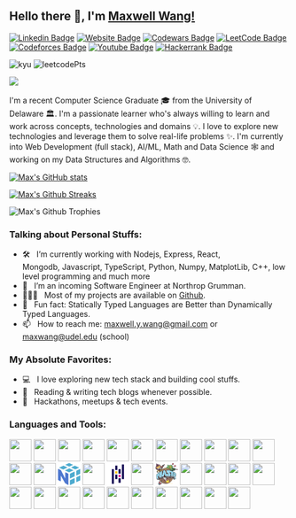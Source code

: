 ## Hello there 👋, I'm [Maxwell Wang!](https://www.github.com/mwang840/)

[![Linkedin Badge](https://img.shields.io/badge/-LinkedIn-0e76a8?style=flat-square&logo=Linkedin&logoColor=white)](linkedin.com/in/maxwell-wang-08ws/)
[![Website Badge](https://img.shields.io/badge/Website-3b5998?style=flat-square&logo=google-chrome&logoColor=white)](https://maxwangdev.vercel.app/)
[![Codewars Badge](https://img.shields.io/badge/Codewars-B1361E?style=for-the-badge&logo=Codewars&logoColor=white)](https://www.codewars.com/users/draco_635/badges/micro)
[![LeetCode Badge](https://img.shields.io/badge/-LeetCode-FFA116?style=for-the-badge&logo=LeetCode&logoColor=black)](https://leetcode.com/sCi_2444/)
[![Codeforces Badge](https://img.shields.io/badge/Codeforces-445f9d?style=for-the-badge&logo=Codeforces&logoColor=white)](https://codeforces.com/profile/dracoM)
[![Youtube Badge](https://img.shields.io/badge/YouTube-red?style=for-the-badge&logo=youtube&logoColor=white)](https://www.youtube.com/channel/UCHCqPwHUde2P-idHPUTMoqA)
[![Hackerrank Badge](https://img.shields.io/badge/-Hackerrank-2EC866?style=for-the-badge&logo=HackerRank&logoColor=white)](https://www.hackerrank.com/maxwang2?hr_r=1)

![kyu](https://www.codewars.com/users/draco_635/badges/micro)
![leetcodePts](https://img.shields.io/badge/dynamic/json?style=for-the-badge&labelColor=black&color=%23ffa116&label=Solved&query=solvedOverTotal&url=https%3A%2F%2Fleetcode-badge.vercel.app%2Fapi%2Fusers%2FsCi_2444&logo=leetcode&logoColor=yellow)

<a href="https://www.github.com/mwang" target="_blank" rel="noreferrer"><img
src="https://img.shields.io/github/followers/mwang840?color=blue&label=Github%20Followers&logoColor=blue&style=social" /></a>

I'm a recent Computer Science Graduate 🎓 from the University of Delaware 🏛. I'm a passionate learner who's always willing to learn and work across concepts, technologies and domains 💡. I love to explore new technologies and leverage them to solve real-life problems ✨. I'm currently into Web Development (full stack), AI/ML, Math and Data Science 🕸️ and working on my Data Structures and Algorithms 🤓.

[![Max's GitHub stats](https://github-readme-stats.vercel.app/api?username=mwang840)](https://github.com/anuraghazra/github-readme-stats)

[![Max's Github Streaks](https://github-readme-streak-stats.herokuapp.com?user=mwang840&theme=gruvbox&hide_border=true&border_radius=5)](https://git.io/streak-stats)

![Max's Github Trophies](https://github-profile-trophy.vercel.app/?username=mwang840)

### Talking about Personal Stuffs:

- 🛠 &nbsp; I’m currently working with Nodejs, Express, React, <br /> Mongodb, Javascript, TypeScript, Python, Numpy, MatplotLib, C++, low level programming and much more
- 🚀 &nbsp; I’m an incoming Software Engineer at Northrop Grumman.
- 👨🏻‍💻 &nbsp; Most of my projects are available on [Github](https://github.com/mwang840).
- 👾 &nbsp; Fun fact: Statically Typed Languages are Better than Dynamically Typed Languages.
- 📫 &nbsp; How to reach me: maxwell.y.wang@gmail.com or maxwang@udel.edu (school)

### My Absolute Favorites:

- 💻 &nbsp; I love exploring new tech stack and building cool stuffs.
- 📰 &nbsp; Reading & writing tech blogs whenever possible.
- 🍕 &nbsp; Hackathons, meetups & tech events.

### Languages and Tools:
<p align="left">
<img src="https://upload.wikimedia.org/wikipedia/commons/c/c3/Python-logo-notext.svg" height="40" width="40">
<img src="https://upload.wikimedia.org/wikipedia/commons/9/99/Unofficial_JavaScript_logo_2.svg" height="40" width="40">
<img src="https://upload.wikimedia.org/wikipedia/commons/4/4c/Typescript_logo_2020.svg" height="40" width="40">
<img src="https://raw.githubusercontent.com/dustin100/dustin100/master/assests/html5-original.svg" height="40" width="40">
<img src="https://raw.githubusercontent.com/dustin100/dustin100/master/assests/css3-original.svg" height="40" width="40">
<img src="https://upload.wikimedia.org/wikipedia/commons/1/18/ISO_C%2B%2B_Logo.svg" height="40" width="40">
<img src="https://raw.githubusercontent.com/dustin100/dustin100/master/assests/bootstrap-plain.svg" height="40" width="40">
<img src="https://upload.wikimedia.org/wikipedia/de/e/e1/Java-Logo.svg" height="40" width="40">
<img src="https://upload.wikimedia.org/wikipedia/commons/b/bd/Logo_C_sharp.svg" height="40" width="40">
<img src="https://upload.wikimedia.org/wikipedia/commons/1/18/C_Programming_Language.svg" height="40" width="40">
<img src="https://upload.wikimedia.org/wikipedia/commons/4/48/Netwide_Assembler.svg" height="40" width="40">
<img src="https://raw.githubusercontent.com/dustin100/dustin100/master/assests/jquery-plain.svg" height="40" width="40">
<img src="https://upload.wikimedia.org/wikipedia/commons/a/a7/React-icon.svg" height="40" width="40">
<img src="https://github.com/mwang840/mwang840/blob/main/assets/numpy-1.svg" height="40" width="40">
<img src="https://upload.wikimedia.org/wikipedia/commons/8/84/Matplotlib_icon.svg" height="40" width="40">
<img src="https://github.com/mwang840/mwang840/blob/main/assets/Pandas.png" height="40" width="40">
<img src="https://upload.wikimedia.org/wikipedia/commons/3/32/OpenCV_Logo_with_text_svg_version.svg" height="40" width="40">
<img src="https://github.com/mwang840/mwang840/blob/main/assets/phaser.png" height="40" width="40">
<img src="https://raw.githubusercontent.com/dustin100/dustin100/master/assests/express-original.svg" height="40" width="40">
<img src="https://raw.githubusercontent.com/dustin100/dustin100/master/assests/nodejs-original.svg" height="40" width="40">
<img src="https://raw.githubusercontent.com/dustin100/dustin100/master/assests/mongodb-original.svg" height="40" width="40">
<img src="https://upload.wikimedia.org/wikipedia/commons/1/10/PyTorch_logo_icon.svg" height="40" width="40">
<img src="https://upload.wikimedia.org/wikipedia/commons/9/9a/Visual_Studio_Code_1.35_icon.svg" height="40" width="40">
<img src="https://upload.wikimedia.org/wikipedia/commons/1/1d/PyCharm_Icon.svg" height="40" width="40">
<img src="https://raw.githubusercontent.com/dustin100/dustin100/master/assests/visualstudio-plain.svg" height="40" width="40">
<img src="https://upload.wikimedia.org/wikipedia/commons/9/9c/IntelliJ_IDEA_Icon.svg" height="40" width="40">
<img src="https://upload.wikimedia.org/wikipedia/commons/5/50/Oracle_logo.svg" height="40" width="40">
<img src="https://raw.githubusercontent.com/dustin100/dustin100/master/assests/git-original.svg" height="40" width="40">
<img src="https://upload.wikimedia.org/wikipedia/commons/1/13/Cmake.svg" height="40" width="40">
<img src="https://upload.wikimedia.org/wikipedia/commons/4/4b/Bash_Logo_Colored.svg" height="40" width="40">
<img src="https://upload.wikimedia.org/wikipedia/commons/0/0e/Radare2.svg" height="40" width="40">
<img src="https://upload.wikimedia.org/wikipedia/commons/4/48/Lisp_logo.svg" height="40" width="40">
</p>
